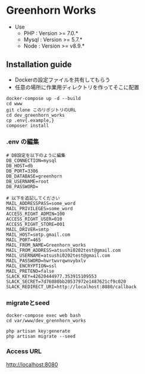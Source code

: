 # Greenhorn Works  
- Use  
  - PHP : Version >= 7.0.*  
  - Mysql : Version >= 5.7.*  
  - Node : Version >= v8.9.*  

## Installation guide  
- Dockerの設定ファイルを共有してもらう  
- 任意の場所に作業用ディレクトリを作ってそこに配置  

```shell
docker-compose up -d --build
cd www
git clone このリポジトリのURL
cd dev_greenhorn_works
cp .env{.example,}
composer install
```
### .env の編集  

```shell
# DB設定を以下のように編集
DB_CONNECTION=mysql
DB_HOST=db
DB_PORT=3306
DB_DATABASE=greenhorn
DB_USERNAME=root
DB_PASSWORD=

# 以下を追記してください
MAIL_ADDRESSPASS=some_word
MAIL_PRIVILEGES=some_word
ACCESS_RIGHT_ADMIN=100
ACCESS_RIGHT_USER=010
ACCESS_RIGHT_STORE=001
MAIL_DRIVER=smtp
MAIL_HOST=smtp.gmail.com
MAIL_PORT=465
MAIL_FROM_NAME=Greenhorn_works
MAIL_FROM_ADDRESS=atsushi0202test@gmail.com
MAIL_USERNAME=atsushi0202test@gmail.com
MAIL_PASSWORD=hwrtwvrqwnvybxlv
MAIL_ENCRYPTION=ssl
MAIL_PRETEND=false
SLACK_KEY=42620444977.353915109553
SLACK_SECRET=7d76080bb20537972e1487621cf9c020
SLACK_REDIRECT_URI=http://localhost:8080/callback
```

### migrateとseed  
```shell
docker-compose exec web bash
cd var/www/dev_grennhorn_works
```
```shell
php artisan key:generate
php artisan migrate --seed
```

### Access URL  
[http://localhost:8080](http://localhost:8080)  

